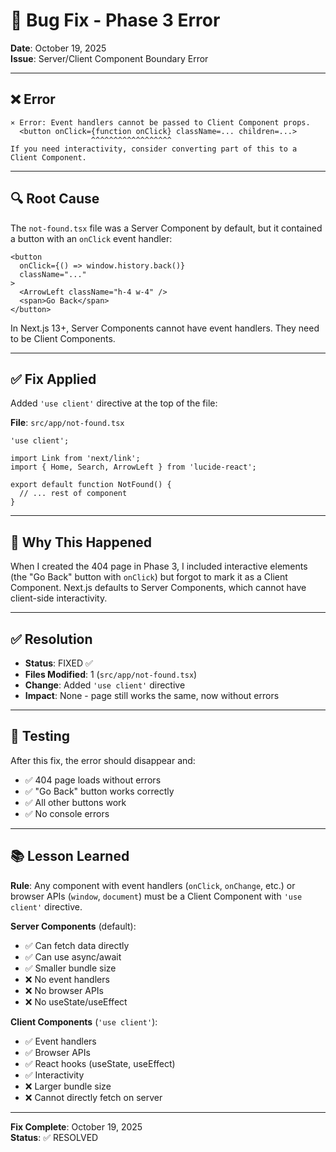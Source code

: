 # 🐛 Bug Fix - Phase 3 Error

**Date**: October 19, 2025  
**Issue**: Server/Client Component Boundary Error

---

## ❌ Error

```
⨯ Error: Event handlers cannot be passed to Client Component props.
  <button onClick={function onClick} className=... children=...>
                  ^^^^^^^^^^^^^^^^^^
If you need interactivity, consider converting part of this to a Client Component.
```

---

## 🔍 Root Cause

The `not-found.tsx` file was a Server Component by default, but it contained a button with an `onClick` event handler:

```tsx
<button
  onClick={() => window.history.back()}
  className="..."
>
  <ArrowLeft className="h-4 w-4" />
  <span>Go Back</span>
</button>
```

In Next.js 13+, Server Components cannot have event handlers. They need to be Client Components.

---

## ✅ Fix Applied

Added `'use client'` directive at the top of the file:

**File**: `src/app/not-found.tsx`

```tsx
'use client';

import Link from 'next/link';
import { Home, Search, ArrowLeft } from 'lucide-react';

export default function NotFound() {
  // ... rest of component
}
```

---

## 📝 Why This Happened

When I created the 404 page in Phase 3, I included interactive elements (the "Go Back" button with `onClick`) but forgot to mark it as a Client Component. Next.js defaults to Server Components, which cannot have client-side interactivity.

---

## ✅ Resolution

- **Status**: FIXED ✅
- **Files Modified**: 1 (`src/app/not-found.tsx`)
- **Change**: Added `'use client'` directive
- **Impact**: None - page still works the same, now without errors

---

## 🧪 Testing

After this fix, the error should disappear and:
- ✅ 404 page loads without errors
- ✅ "Go Back" button works correctly
- ✅ All other buttons work
- ✅ No console errors

---

## 📚 Lesson Learned

**Rule**: Any component with event handlers (`onClick`, `onChange`, etc.) or browser APIs (`window`, `document`) must be a Client Component with `'use client'` directive.

**Server Components** (default):
- ✅ Can fetch data directly
- ✅ Can use async/await
- ✅ Smaller bundle size
- ❌ No event handlers
- ❌ No browser APIs
- ❌ No useState/useEffect

**Client Components** (`'use client'`):
- ✅ Event handlers
- ✅ Browser APIs
- ✅ React hooks (useState, useEffect)
- ✅ Interactivity
- ❌ Larger bundle size
- ❌ Cannot directly fetch on server

---

**Fix Complete**: October 19, 2025  
**Status**: ✅ RESOLVED

